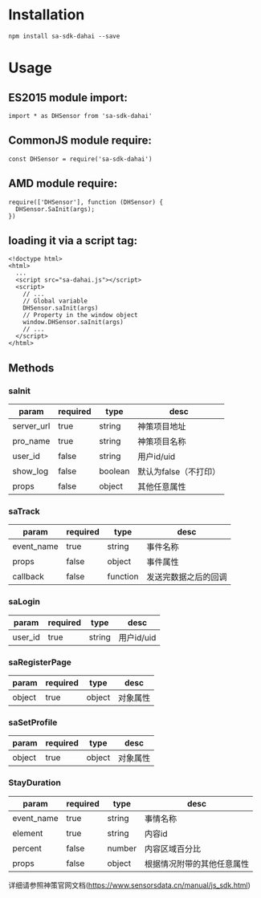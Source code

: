 # Installation  
`npm install sa-sdk-dahai --save`  

# Usage  
## ES2015 module import:  
`import * as DHSensor from 'sa-sdk-dahai'`  
## CommonJS module require:  
`const DHSensor = require('sa-sdk-dahai')`  
## AMD module require:  
```
require(['DHSensor'], function (DHSensor) {  
  DHSensor.SaInit(args);  
})
```

## loading it via a script tag:  
``` 
<!doctype html>  
<html>  
  ...  
  <script src="sa-dahai.js"></script>  
  <script>  
    // ...  
    // Global variable  
    DHSensor.saInit(args)  
    // Property in the window object  
    window.DHSensor.saInit(args)  
    // ...  
  </script>  
</html>  
```  

## Methods  
### saInit  
param|required|type|desc  
----|----|----|----  
server_url|true|string|神策项目地址  
pro_name|true|string|神策项目名称  
user_id|false|string|用户id/uid  
show_log|false|boolean|默认为false（不打印）  
props|false|object|其他任意属性  


### saTrack  
param|required|type|desc  
----|----|----|----  
event_name|true|string|事件名称  
props|false|object|事件属性  
callback|false|function|发送完数据之后的回调  

### saLogin  
param|required|type|desc  
----|----|----|----  
user_id|true|string|用户id/uid  

### saRegisterPage  
param|required|type|desc  
----|----|----|----  
object|true|object|对象属性  

### saSetProfile  
param|required|type|desc  
----|----|----|----  
object|true|object|对象属性    

### StayDuration  
param|required|type|desc  
----|----|----|----  
event_name|true|string|事情名称  
element|true|string|内容id  
percent|false|number|内容区域百分比  
props|false|object|根据情况附带的其他任意属性  

详细请参照神策官网文档(https://www.sensorsdata.cn/manual/js_sdk.html)  
